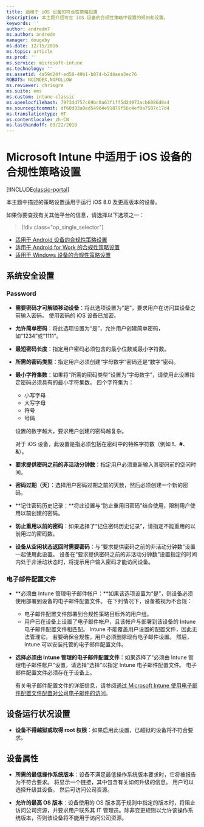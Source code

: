 ```yaml
---
title: 适用于 iOS 设备的符合性策略设置
description: 本主题介绍可在 iOS 设备的合规性策略中设置的规则和设置。
keywords: ''
author: andredm7
ms.author: andredm
manager: dougeby
ms.date: 12/15/2016
ms.topic: article
ms.prod: ''
ms.service: microsoft-intune
ms.technology: ''
ms.assetid: 4a59d24f-ed58-49b1-b874-b2d4aea3ec76
ROBOTS: NOINDEX,NOFOLLOW
ms.reviewer: chrisgre
ms.suite: ems
ms.custom: intune-classic
ms.openlocfilehash: 7973dd757c69bc0a63f1ff5d24973acb6086d8a4
ms.sourcegitcommit: df60d03a0ed54964e91879f56c4ef0a7507c17d4
ms.translationtype: HT
ms.contentlocale: zh-CN
ms.lasthandoff: 03/22/2018
---
```

# <a name="compliance-policy-settings-for-ios-devices-in-microsoft-intune"></a>Microsoft Intune 中适用于 iOS 设备的合规性策略设置

[!INCLUDE[classic-portal](../includes/classic-portal.md)]

本主题中描述的策略设置适用于运行 iOS 8.0 及更高版本的设备。

如果你要查找有关其他平台的信息，请选择以下选项之一：
> [!div class="op_single_selector"]
- [适用于 Android 设备的合规性策略设置](android-compliance-policy-settings-in-microsoft-intune.md)
- [适用于 Android for Work 的合规性策略设置](afw-compliance-policy-settings-in-microsoft-intune.md)
- [适用于 Windows 设备的合规性策略设置](windows-compliance-policy-settings-in-microsoft-intune.md)

## <a name="system-security-settings"></a>系统安全设置
### <a name="password"></a>Password
- **需要密码才可解锁移动设备**：将此选项设置为“是”，要求用户在访问其设备之前输入密码。 使用密码的 iOS 设备已加密。

- **允许简单密码**：将此选项设置为“是”，允许用户创建简单密码，如“1234”或“1111”。

-  **最短密码长度**：指定用户密码必须包含的最小位数或最小字符数。

- **所需的密码类型**：指定用户必须创建“字母数字”密码还是“数字”密码。

- **最小字符集数**：如果将“所需的密码类型”设置为“字母数字”，请使用此设置指定密码必须具有的最小字符集数。 四个字符集为：
  -   小写字母
  -   大写字母
  -   符号
  -   号码

  设置的数字越大，要求用户创建的密码越复杂。

  对于 iOS 设备，此设置是指必须包括在密码中的特殊字符数（例如 **!**、**#**、**&amp;**）。

- **要求提供密码之前的非活动分钟数**：指定用户必须重新输入其密码前的空闲时间。

- **密码过期（天）**：选择用户密码过期之前的天数，然后必须创建一个新的密码。

- **记住密码历史记录：**将此设置与“防止重用旧密码”结合使用，限制用户使用以前创建的密码。

- **防止重用以前的密码**：如果选择了“记住密码历史记录”，请指定不能重用的以前用过的密码数。

- **设备从空闲状态返回时需要密码**：与“要求提供密码之前的非活动分钟数”设置一起使用此设置。 设备在“要求提供密码之前的非活动分钟数”设置指定的时间内处于非活动状态时，将提示用户输入密码才能访问设备。

### <a name="email-profile"></a>电子邮件配置文件
- **必须由 Intune 管理电子邮件帐户：**如果该选项设置为“是”，则设备必须使用部署到设备的电子邮件配置文件。 在下列情况下，设备被视为不合规：
  - 电子邮件配置文件部署到合规性策略目标外的用户组。
  - 用户已在设备上设置了电子邮件帐户，且该帐户与部署到该设备的 Intune 电子邮件配置文件相匹配。 Intune 不能覆盖用户设置的配置文件，因此无法管理它。 若要确保合规性，用户必须删除现有电子邮件设置。 然后，Intune 可以安装托管的电子邮件配置文件。

- **选择必须由 Intune 管理的电子邮件配置文件**：如果选择了“必须由 Intune 管理电子邮件帐户”设置，请选择“选择”以指定 Intune 电子邮件配置文件。 电子邮件配置文件必须存在于设备上。

     有关电子邮件配置文件的详细信息，请参阅[通过 Microsoft Intune 使用电子邮件配置文件配置对公司电子邮件的访问](configure-access-to-corporate-email-using-email-profiles-with-microsoft-intune.md)。

## <a name="device-health-settings"></a>设备运行状况设置

- **设备不得越狱或取得 root 权限**：如果启用此设置，已越狱的设备将不符合要求。

##  <a name="device-properties"></a>设备属性
- **所需的最低操作系统版本**：设备不满足最低操作系统版本要求时，它将被报告为不符合要求。
将显示一个链接，其中包含有关如何升级的信息。 用户可以选择升级其设备。 然后可访问公司资源。

- **允许的最高 OS 版本**：设备使用的 OS 版本高于规则中指定的版本时，将阻止访问公司资源，并要求用户联系其 IT 管理员。除非变更规则以允许该操作系统版本，否则该设备将不能用于访问公司资源。
